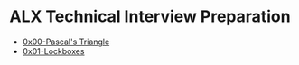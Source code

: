 # ALX Technical Interview Preparation

- [0x00-Pascal's Triangle](./0x00-pascal_triangle)
- [0x01-Lockboxes](./0x01-lockboxes)
